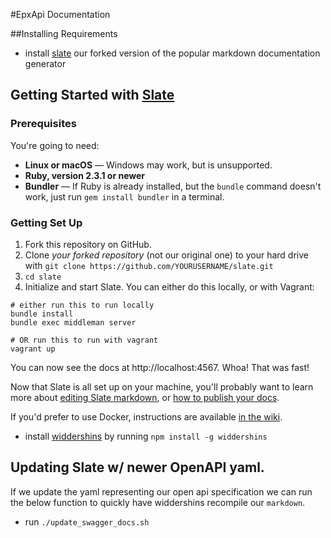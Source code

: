 #EpxApi Documentation

##Installing Requirements

- install [slate](https://github.com/epx-darius/slate) our forked version of the popular markdown documentation generator

Getting Started with [Slate](https://github.com/lord/slate)
------------------------------

### Prerequisites

You're going to need:

- **Linux or macOS** — Windows may work, but is unsupported.
- **Ruby, version 2.3.1 or newer**
- **Bundler** — If Ruby is already installed, but the `bundle` command doesn't work, just run `gem install bundler` in a terminal.

### Getting Set Up

1. Fork this repository on GitHub.
2. Clone *your forked repository* (not our original one) to your hard drive with `git clone https://github.com/YOURUSERNAME/slate.git`
3. `cd slate`
4. Initialize and start Slate. You can either do this locally, or with Vagrant:

```shell
# either run this to run locally
bundle install
bundle exec middleman server

# OR run this to run with vagrant
vagrant up
```

You can now see the docs at http://localhost:4567. Whoa! That was fast!

Now that Slate is all set up on your machine, you'll probably want to learn more about [editing Slate markdown](https://github.com/lord/slate/wiki/Markdown-Syntax), or [how to publish your docs](https://github.com/lord/slate/wiki/Deploying-Slate).

If you'd prefer to use Docker, instructions are available [in the wiki](https://github.com/lord/slate/wiki/Docker).

- install [widdershins](https://github.com/epx-darius/widdershins) by running `npm install -g widdershins`

## Updating Slate w/ newer OpenAPI yaml.
If we update the yaml representing our open api specification we can run the below function to quickly have widdershins recompile our `markdown`.
- run `./update_swagger_docs.sh`